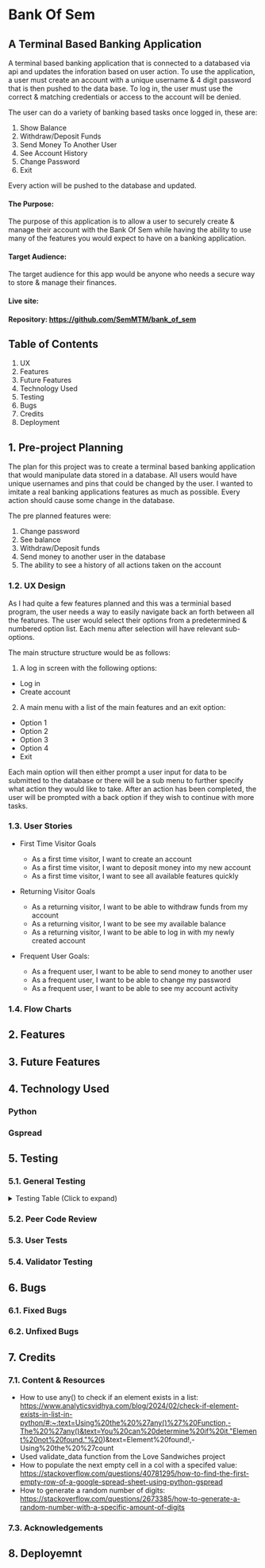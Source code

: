 # Bank Of Sem
## A Terminal Based Banking Application
A terminal based banking application that is connected to a databased via api and updates the inforation based on user action. To use the application, a user must create an account with a unique username & 4 digit password that is then pushed to the data base. To log in, the user must use the correct & matching credentials or access to the account will be denied.

The user can do a variety of banking based tasks once logged in, these are:
1. Show Balance
2. Withdraw/Deposit Funds
3. Send Money To Another User
4. See Account History
5. Change Password
6. Exit

Every action will be pushed to the database and updated.

#### The Purpose:
The purpose of this application is to allow a user to securely create & manage their account with the Bank Of Sem while having the ability to use many of the features you would expect to have on a banking application. 

#### Target Audience:
The target audience for this app would be anyone who needs a secure way to store & manage their finances.

#### Live site: 
#### Repository: https://github.com/SemMTM/bank_of_sem

## Table of Contents
1. UX
2. Features
3. Future Features
4. Technology Used 
5. Testing
6. Bugs
7. Credits
8. Deployment

## 1. Pre-project Planning
The plan for this project was to create a terminal based banking application that would manipulate data stored in a database. All users would have unique usernames and pins that could be changed by the user. I wanted to imitate a real banking applications features as much as possible. Every action should cause some change in the database. 

The pre planned features were:
1. Change password
2. See balance
3. Withdraw/Deposit funds
4. Send money to another user in the database
5. The ability to see a history of all actions taken on the account

### 1.2. UX Design
As I had quite a few features planned and this was a terminial based program, the user needs a way to easily navigate back an forth between all the features. The user would select their options from a predetermined & numbered option list. Each menu after selection will have relevant sub-options. 

The main structure structure would be as follows:
1. A log in screen with the following options:
  - Log in
  - Create account

2. A main menu with a list of the main features and an exit option:
  - Option 1
  - Option 2
  - Option 3
  - Option 4
  - Exit

Each main option will then either prompt a user input for data to be submitted to the database or there will be a sub menu to further specify what action they would like to take. After an action has been completed, the user will be prompted with a back option if they wish to continue with more tasks.

### 1.3. User Stories
- First Time Visitor Goals
  - As a first time visitor, I want to create an account
  - As a first time visitor, I want to deposit money into my new account
  - As a first time visitor, I want to see all available features quickly

- Returning Visitor Goals
  - As a returning visitor, I want to be able to withdraw funds from my account
  - As a returning visitor, I want to be see my available balance
  - As a returning visitor, I want to be able to log in with my newly created account

- Frequent User Goals:
  - As a frequent user, I want to be able to send money to another user
  - As a frequent user, I want to be able to change my password 
  - As a frequent user, I want to be able to see my account activity 

### 1.4. Flow Charts

## 2. Features

## 3. Future Features

## 4. Technology Used
### Python

### Gspread

## 5. Testing
### 5.1. General Testing 
<details>
<summary>Testing Table (Click to expand)</summary>

| What we are testing | How we test it | What we expect to happen | Result |
|--|--|--|--|
|  |  |  |  |

</details>

### 5.2. Peer Code Review

### 5.3. User Tests

### 5.4. Validator Testing

## 6. Bugs
### 6.1. Fixed Bugs

### 6.2. Unfixed Bugs

## 7. Credits

### 7.1. Content & Resources
- How to use any() to check if an element exists in a list: https://www.analyticsvidhya.com/blog/2024/02/check-if-element-exists-in-list-in-python/#:~:text=Using%20the%20%27any()%27%20Function,-The%20%27any()&text=You%20can%20determine%20if%20it,"Element%20not%20found."%20)&text=Element%20found!,-Using%20the%20%27count
- Used validate_data function from the Love Sandwiches project
- How to populate the next empty cell in a col with a specifed value: https://stackoverflow.com/questions/40781295/how-to-find-the-first-empty-row-of-a-google-spread-sheet-using-python-gspread
- How to generate a random number of digits: https://stackoverflow.com/questions/2673385/how-to-generate-a-random-number-with-a-specific-amount-of-digits

### 7.3. Acknowledgements

## 8. Deployemnt